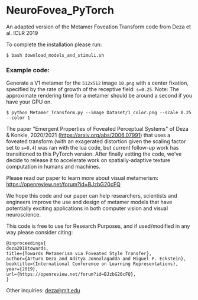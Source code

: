 # NeuroFovea_PyTorch
An adapted version of the Metamer Foveation Transform code from Deza et al. ICLR 2019


To complete the installation please run:

```
$ bash download_models_and_stimuli.sh
```

### Example code:

Generate a V1 metamer for the `512x512` image `10.png` with a center fixation, specified by the rate of growth of the receptive field: `s=0.25`. Note: The approximate rendering time for a metamer should be around a second if you have your GPU on.

```
$ python Metamer_Transform.py --image Dataset/1_color.png --scale 0.25 --color 1
```

The paper "Emergent Properties of Foveated Perceptual Systems" of Deza & Konkle, 2020/2021 (https://arxiv.org/abs/2006.07991) that uses a foveated transform (with an exagerated distortion given the scaling factor set to `s=0.4`) was ran with the lua code, but current follow-up work has transitioned to this PyTorch version. After finally vetting the code, we've decide to release it to accelerate work on spatially-adaptive texture computation in humans and machines.

Please read our paper to learn more about visual metamerism: https://openreview.net/forum?id=BJzbG20cFQ

We hope this code and our paper can help researchers, scientists and engineers improve the use and design of metamer models that have potentially exciting applications in both computer vision and visual neuroscience.

This code is free to use for Research Purposes, and if used/modified in any way please consider citing:

```
@inproceedings{
deza2018towards,
title={Towards Metamerism via Foveated Style Transfer},
author={Arturo Deza and Aditya Jonnalagadda and Miguel P. Eckstein},
booktitle={International Conference on Learning Representations},
year={2019},
url={https://openreview.net/forum?id=BJzbG20cFQ},
}
```

Other inquiries: deza@mit.edu
